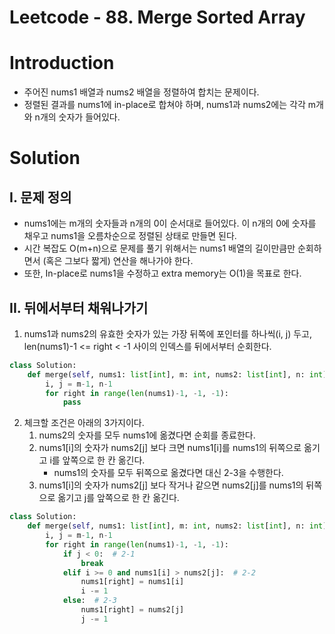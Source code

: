 # Leetcode - 88. Merge Sorted Array

# Introduction

- 주어진 nums1 배열과 nums2 배열을 정렬하여 합치는 문제이다.
- 정렬된 결과를 nums1에 in-place로 합쳐야 하며, nums1과 nums2에는 각각 m개와 n개의 숫자가 들어있다.

# Solution

## I. 문제 정의

- nums1에는 m개의 숫자들과 n개의 0이 순서대로 들어있다. 이 n개의 0에 숫자를 채우고 nums1을 오름차순으로 정렬된 상태로 만들면 된다.
- 시간 복잡도 O(m+n)으로 문제를 풀기 위해서는 nums1 배열의 길이만큼만 순회하면서 (혹은 그보다 짧게) 연산을 해나가야 한다.
- 또한, In-place로 nums1을 수정하고 extra memory는 O(1)을 목표로 한다.

## II. 뒤에서부터 채워나가기

1. nums1과 nums2의 유효한 숫자가 있는 가장 뒤쪽에 포인터를 하나씩(i, j) 두고, len(nums1)-1 <= right < -1 사이의 인덱스를 뒤에서부터 순회한다.

```python
class Solution:
    def merge(self, nums1: list[int], m: int, nums2: list[int], n: int) -> None:
        i, j = m-1, n-1
        for right in range(len(nums1)-1, -1, -1):
            pass
```

2. 체크할 조건은 아래의 3가지이다.
   1. nums2의 숫자를 모두 nums1에 옮겼다면 순회를 종료한다.
   2. nums1[i]의 숫자가 nums2[j] 보다 크면 nums1[i]를 nums1의 뒤쪽으로 옮기고 i를 앞쪽으로 한 칸 옮긴다.
      - nums1의 숫자를 모두 뒤쪽으로 옮겼다면 대신 2-3을 수행한다.
   3. nums1[i]의 숫자가 nums2[j] 보다 작거나 같으면 nums2[j]를 nums1의 뒤쪽으로 옮기고 j를 앞쪽으로 한 칸 옮긴다.

```python
class Solution:
    def merge(self, nums1: list[int], m: int, nums2: list[int], n: int) -> None:
        i, j = m-1, n-1
        for right in range(len(nums1)-1, -1, -1):
            if j < 0:  # 2-1
                break
            elif i >= 0 and nums1[i] > nums2[j]:  # 2-2
                nums1[right] = nums1[i]
                i -= 1
            else:  # 2-3
                nums1[right] = nums2[j]
                j -= 1
```
